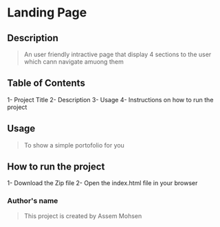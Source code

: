
# Landing Page

## Description 

> An user friendly intractive page that display 4 sections to the user which cann navigate amuong them 

## Table of Contents
1- Project Title
2- Description
3- Usage 
4- Instructions on how to run the project

## Usage
> To show a simple portofolio for you 

## How to run the project
1- Download the Zip file
2- Open the index.html file in your browser

### Author's name
> This project is created by Assem Mohsen